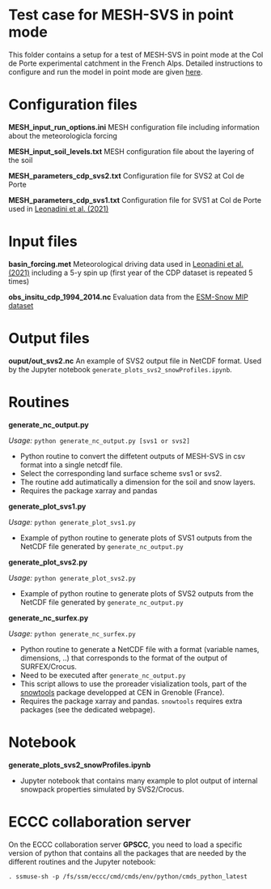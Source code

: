 # Test case for MESH-SVS in point mode

This folder contains a setup for a test of MESH-SVS in  point mode at the Col de Porte experimental catchment in the French Alps. Detailed instructions to configure and run the model in point mode are given [here](https://mesh-model.atlassian.net/wiki/spaces/USER/pages/6390475/How+to+configure+MESH-SVS+for+point+mode+1D+including+SVS2). 

# Configuration files

**MESH_input_run_options.ini**  MESH configuration file including information about the meteorologicla forcing

**MESH_input_soil_levels.txt** MESH configuration file about the layering of the soil 

**MESH_parameters_cdp_svs2.txt** Configuration file for SVS2 at Col de Porte 

**MESH_parameters_cdp_svs1.txt** Configuration file for SVS1 at Col de Porte used in [Leonadini et al. (2021)](https://journals.ametsoc.org/view/journals/hydr/aop/JHM-D-20-0249.1/JHM-D-20-0249.1.xml) 

# Input files 

**basin_forcing.met** Meteorological driving data used in [Leonadini et al. (2021)](https://journals.ametsoc.org/view/journals/hydr/aop/JHM-D-20-0249.1/JHM-D-20-0249.1.xml) including a 5-y spin up (first year of the CDP dataset is repeated 5 times) 

**obs_insitu_cdp_1994_2014.nc** Evaluation data from the [ESM-Snow MIP dataset](https://doi.pangaea.de/10.1594/PANGAEA.897575)

# Output files 

**ouput/out_svs2.nc** An example of SVS2 output file in NetCDF format. Used by the Jupyter notebook `generate_plots_svs2_snowProfiles.ipynb`. 

# Routines 

**generate_nc_output.py**

*Usage:* `python generate_nc_output.py [svs1 or svs2]`

* Python routine to convert the diffetent outputs of MESH-SVS in csv format into a single netcdf file. 
* Select the corresponding land surface scheme svs1 or svs2. 
* The routine add autimatically a dimension for the soil and snow layers. 
* Requires the package xarray and pandas

**generate_plot_svs1.py**

*Usage:* `python generate_plot_svs1.py`

* Example of python routine to generate plots of SVS1 outputs from the NetCDF file generated by `generate_nc_output.py`

**generate_plot_svs2.py**

*Usage:* `python generate_plot_svs2.py`

* Example of python routine to generate plots of SVS2 outputs from the NetCDF file generated by `generate_nc_output.py`

**generate_nc_surfex.py**

*Usage:* `python generate_nc_surfex.py`

* Python routine to generate a NetCDF file with a format (variable names, dimensions, ..) that corresponds to the format of the output of SURFEX/Crocus. 
* Need to be executed after `generate_nc_output.py`
* This script allows to use the proreader visialization tools, part of the [snowtools](https://github.com/UMR-CNRM/snowtools) package developped at CEN in Grenoble (France). 
* Requires the package xarray and pandas. `snowtools` requires extra packages (see the dedicated webpage). 

# Notebook

**generate_plots_svs2_snowProfiles.ipynb**

* Jupyter notebook that contains many example to plot output of internal snowpack properties simulated by SVS2/Crocus. 

# ECCC collaboration server

On the ECCC collaboration server **GPSCC**, you need to load a specific version of python that contains all the packages that are needed by the different routines and the Jupyter notebook:  

```
. ssmuse-sh -p /fs/ssm/eccc/cmd/cmds/env/python/cmds_python_latest
```
